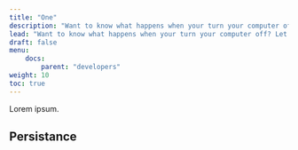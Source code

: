 ```yaml
---
title: "One"
description: "Want to know what happens when your turn your computer off? Let's find out."
lead: "Want to know what happens when your turn your computer off? Let's find out."
draft: false
menu:
    docs:
        parent: "developers"
weight: 10
toc: true
---
```


Lorem ipsum.

## Persistance

